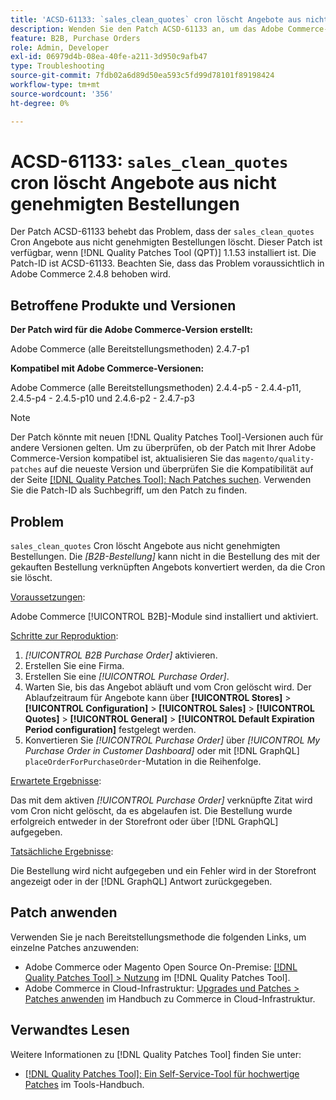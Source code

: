 ```yaml
---
title: 'ACSD-61133: `sales_clean_quotes` cron löscht Angebote aus nicht genehmigten Bestellungen'
description: Wenden Sie den Patch ACSD-61133 an, um das Adobe Commerce-Problem zu beheben, bei dem „sales_clean_quotes“ cron Angebote aus nicht genehmigten Bestellungen löscht.
feature: B2B, Purchase Orders
role: Admin, Developer
exl-id: 06979d4b-08ea-40fe-a211-3d950c9afb47
type: Troubleshooting
source-git-commit: 7fdb02a6d89d50ea593c5fd99d78101f89198424
workflow-type: tm+mt
source-wordcount: '356'
ht-degree: 0%

---
```


# ACSD-61133: `sales_clean_quotes` cron löscht Angebote aus nicht genehmigten Bestellungen

Der Patch ACSD-61133 behebt das Problem, dass der `sales_clean_quotes` Cron Angebote aus nicht genehmigten Bestellungen löscht. Dieser Patch ist verfügbar, wenn [!DNL Quality Patches Tool (QPT)] 1.1.53 installiert ist. Die Patch-ID ist ACSD-61133. Beachten Sie, dass das Problem voraussichtlich in Adobe Commerce 2.4.8 behoben wird.

## Betroffene Produkte und Versionen

**Der Patch wird für die Adobe Commerce-Version erstellt:**

Adobe Commerce (alle Bereitstellungsmethoden) 2.4.7-p1

**Kompatibel mit Adobe Commerce-Versionen:**

Adobe Commerce (alle Bereitstellungsmethoden) 2.4.4-p5 - 2.4.4-p11, 2.4.5-p4 - 2.4.5-p10 und 2.4.6-p2 - 2.4.7-p3

>[!NOTE]
>
>Der Patch könnte mit neuen [!DNL Quality Patches Tool]-Versionen auch für andere Versionen gelten. Um zu überprüfen, ob der Patch mit Ihrer Adobe Commerce-Version kompatibel ist, aktualisieren Sie das `magento/quality-patches` auf die neueste Version und überprüfen Sie die Kompatibilität auf der Seite [[!DNL Quality Patches Tool]: Nach Patches suchen](https://experienceleague.adobe.com/tools/commerce-quality-patches/index.html). Verwenden Sie die Patch-ID als Suchbegriff, um den Patch zu finden.

## Problem

`sales_clean_quotes` Cron löscht Angebote aus nicht genehmigten Bestellungen. Die *[B2B-Bestellung]* kann nicht in die Bestellung des mit der gekauften Bestellung verknüpften Angebots konvertiert werden, da die Cron sie löscht.

<u>Voraussetzungen</u>:

Adobe Commerce [!UICONTROL B2B]-Module sind installiert und aktiviert.

<u>Schritte zur Reproduktion</u>:

1. *[!UICONTROL B2B Purchase Order]* aktivieren.
1. Erstellen Sie eine Firma.
1. Erstellen Sie eine *[!UICONTROL Purchase Order]*.
1. Warten Sie, bis das Angebot abläuft und vom Cron gelöscht wird. Der Ablaufzeitraum für Angebote kann über **[!UICONTROL Stores]** > **[!UICONTROL Configuration]** > **[!UICONTROL Sales]** > **[!UICONTROL Quotes]** > **[!UICONTROL General]** > **[!UICONTROL Default Expiration Period configuration]** festgelegt werden.
1. Konvertieren Sie *[!UICONTROL Purchase Order]* über *[!UICONTROL My Purchase Order in Customer Dashboard]* oder mit [!DNL GraphQL] `placeOrderForPurchaseOrder`-Mutation in die Reihenfolge.

<u>Erwartete Ergebnisse</u>:

Das mit dem aktiven *[!UICONTROL Purchase Order]* verknüpfte Zitat wird vom Cron nicht gelöscht, da es abgelaufen ist. Die Bestellung wurde erfolgreich entweder in der Storefront oder über [!DNL GraphQL] aufgegeben.

<u>Tatsächliche Ergebnisse</u>:

Die Bestellung wird nicht aufgegeben und ein Fehler wird in der Storefront angezeigt oder in der [!DNL GraphQL] Antwort zurückgegeben.

## Patch anwenden

Verwenden Sie je nach Bereitstellungsmethode die folgenden Links, um einzelne Patches anzuwenden:

* Adobe Commerce oder Magento Open Source On-Premise: [[!DNL Quality Patches Tool] > Nutzung](/help/tools/quality-patches-tool/usage.md) im [!DNL Quality Patches Tool].
* Adobe Commerce in Cloud-Infrastruktur: [Upgrades und Patches > Patches anwenden](https://experienceleague.adobe.com/docs/commerce-cloud-service/user-guide/develop/upgrade/apply-patches.html) im Handbuch zu Commerce in Cloud-Infrastruktur.

## Verwandtes Lesen

Weitere Informationen zu [!DNL Quality Patches Tool] finden Sie unter:

* [[!DNL Quality Patches Tool]: Ein Self-Service-Tool für hochwertige Patches](/help/tools/quality-patches-tool/quality-patches-tool-to-self-serve-quality-patches.md) im Tools-Handbuch.
